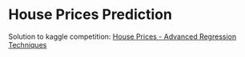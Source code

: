 # House Prices Prediction
Solution to kaggle competition: [House Prices - Advanced Regression Techniques](https://www.kaggle.com/competitions/house-prices-advanced-regression-techniques)
